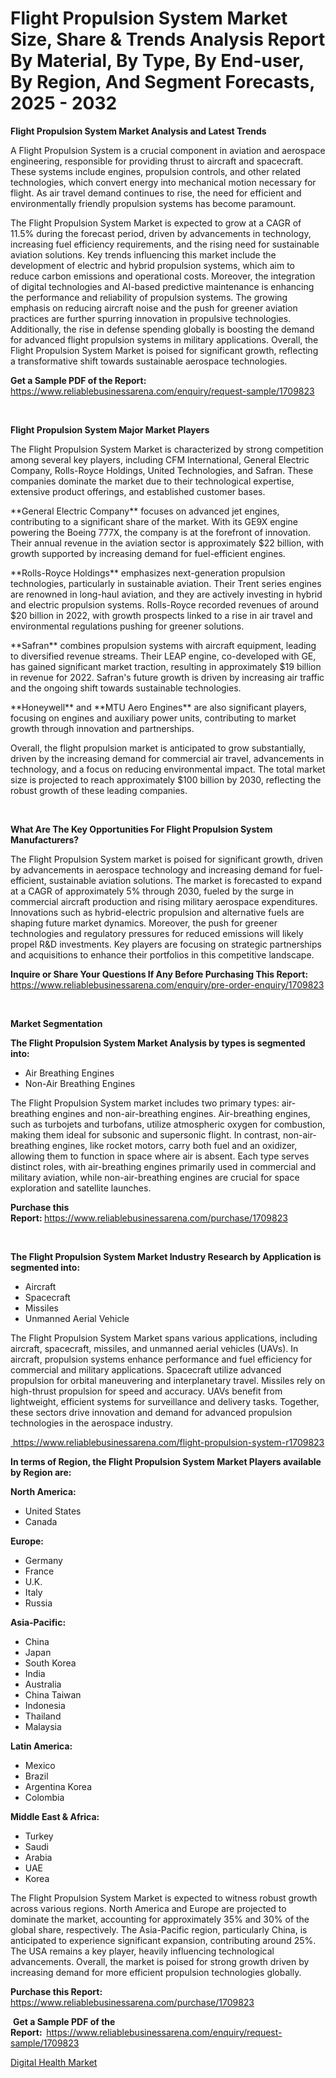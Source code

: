 <p><h1>Flight Propulsion System Market Size, Share & Trends Analysis Report By Material, By Type, By End-user, By Region, And Segment Forecasts, 2025 - 2032</h1></p><p><strong>Flight Propulsion System Market Analysis and Latest Trends</strong></p>
<p><p>A Flight Propulsion System is a crucial component in aviation and aerospace engineering, responsible for providing thrust to aircraft and spacecraft. These systems include engines, propulsion controls, and other related technologies, which convert energy into mechanical motion necessary for flight. As air travel demand continues to rise, the need for efficient and environmentally friendly propulsion systems has become paramount.</p><p>The Flight Propulsion System Market is expected to grow at a CAGR of 11.5% during the forecast period, driven by advancements in technology, increasing fuel efficiency requirements, and the rising need for sustainable aviation solutions. Key trends influencing this market include the development of electric and hybrid propulsion systems, which aim to reduce carbon emissions and operational costs. Moreover, the integration of digital technologies and AI-based predictive maintenance is enhancing the performance and reliability of propulsion systems. The growing emphasis on reducing aircraft noise and the push for greener aviation practices are further spurring innovation in propulsive technologies. Additionally, the rise in defense spending globally is boosting the demand for advanced flight propulsion systems in military applications. Overall, the Flight Propulsion System Market is poised for significant growth, reflecting a transformative shift towards sustainable aerospace technologies.</p></p>
<p><strong>Get a Sample PDF of the Report:&nbsp;</strong> <a href="https://www.reliablebusinessarena.com/enquiry/request-sample/1709823?utm_campaign=2678&utm_medium=2&utm_source=Github&utm_content=ia&utm_term=27032025&utm_id=flight-propulsion-system">https://www.reliablebusinessarena.com/enquiry/request-sample/1709823</a></p>
<p>&nbsp;</p>
<p><strong>Flight Propulsion System Major Market Players</strong></p>
<p><p>The Flight Propulsion System Market is characterized by strong competition among several key players, including CFM International, General Electric Company, Rolls-Royce Holdings, United Technologies, and Safran. These companies dominate the market due to their technological expertise, extensive product offerings, and established customer bases.</p><p>**General Electric Company** focuses on advanced jet engines, contributing to a significant share of the market. With its GE9X engine powering the Boeing 777X, the company is at the forefront of innovation. Their annual revenue in the aviation sector is approximately $22 billion, with growth supported by increasing demand for fuel-efficient engines.</p><p>**Rolls-Royce Holdings** emphasizes next-generation propulsion technologies, particularly in sustainable aviation. Their Trent series engines are renowned in long-haul aviation, and they are actively investing in hybrid and electric propulsion systems. Rolls-Royce recorded revenues of around $20 billion in 2022, with growth prospects linked to a rise in air travel and environmental regulations pushing for greener solutions.</p><p>**Safran** combines propulsion systems with aircraft equipment, leading to diversified revenue streams. Their LEAP engine, co-developed with GE, has gained significant market traction, resulting in approximately $19 billion in revenue for 2022. Safran's future growth is driven by increasing air traffic and the ongoing shift towards sustainable technologies.</p><p>**Honeywell** and **MTU Aero Engines** are also significant players, focusing on engines and auxiliary power units, contributing to market growth through innovation and partnerships. </p><p>Overall, the flight propulsion market is anticipated to grow substantially, driven by the increasing demand for commercial air travel, advancements in technology, and a focus on reducing environmental impact. The total market size is projected to reach approximately $100 billion by 2030, reflecting the robust growth of these leading companies.</p></p>
<p>&nbsp;</p>
<p><strong>What Are The Key Opportunities For Flight Propulsion System Manufacturers?</strong></p>
<p><p>The Flight Propulsion System market is poised for significant growth, driven by advancements in aerospace technology and increasing demand for fuel-efficient, sustainable aviation solutions. The market is forecasted to expand at a CAGR of approximately 5% through 2030, fueled by the surge in commercial aircraft production and rising military aerospace expenditures. Innovations such as hybrid-electric propulsion and alternative fuels are shaping future market dynamics. Moreover, the push for greener technologies and regulatory pressures for reduced emissions will likely propel R&D investments. Key players are focusing on strategic partnerships and acquisitions to enhance their portfolios in this competitive landscape.</p></p>
<p><strong>Inquire or Share Your Questions If Any Before Purchasing This Report:</strong> <a href="https://www.reliablebusinessarena.com/enquiry/pre-order-enquiry/1709823?utm_campaign=2678&utm_medium=2&utm_source=Github&utm_content=ia&utm_term=27032025&utm_id=flight-propulsion-system">https://www.reliablebusinessarena.com/enquiry/pre-order-enquiry/1709823</a></p>
<p>&nbsp;</p>
<p><strong>Market Segmentation</strong></p>
<p><strong>The Flight Propulsion System Market Analysis by types is segmented into:</strong></p>
<p><ul><li>Air Breathing Engines</li><li>Non-Air Breathing Engines</li></ul></p>
<p><p>The Flight Propulsion System market includes two primary types: air-breathing engines and non-air-breathing engines. Air-breathing engines, such as turbojets and turbofans, utilize atmospheric oxygen for combustion, making them ideal for subsonic and supersonic flight. In contrast, non-air-breathing engines, like rocket motors, carry both fuel and an oxidizer, allowing them to function in space where air is absent. Each type serves distinct roles, with air-breathing engines primarily used in commercial and military aviation, while non-air-breathing engines are crucial for space exploration and satellite launches.</p></p>
<p><strong>Purchase this Report:&nbsp;</strong><a href="https://www.reliablebusinessarena.com/purchase/1709823?utm_campaign=2678&utm_medium=2&utm_source=Github&utm_content=ia&utm_term=27032025&utm_id=flight-propulsion-system">https://www.reliablebusinessarena.com/purchase/1709823</a></p>
<p>&nbsp;</p>
<p><strong>The Flight Propulsion System Market Industry Research by Application is segmented into:</strong></p>
<p><ul><li>Aircraft</li><li>Spacecraft</li><li>Missiles</li><li>Unmanned Aerial Vehicle</li></ul></p>
<p><p>The Flight Propulsion System Market spans various applications, including aircraft, spacecraft, missiles, and unmanned aerial vehicles (UAVs). In aircraft, propulsion systems enhance performance and fuel efficiency for commercial and military applications. Spacecraft utilize advanced propulsion for orbital maneuvering and interplanetary travel. Missiles rely on high-thrust propulsion for speed and accuracy. UAVs benefit from lightweight, efficient systems for surveillance and delivery tasks. Together, these sectors drive innovation and demand for advanced propulsion technologies in the aerospace industry.</p></p>
<p><a href="https://www.reliablebusinessarena.com/flight-propulsion-system-r1709823?utm_campaign=2678&utm_medium=2&utm_source=Github&utm_content=ia&utm_term=27032025&utm_id=flight-propulsion-system">&nbsp;https://www.reliablebusinessarena.com/flight-propulsion-system-r1709823</a></p>
<p><strong>In terms of Region, the Flight Propulsion System Market Players available by Region are:</strong></p>
<p>
    <p> <strong> North America: </strong>
        <ul>
            <li>United States</li>
            <li>Canada</li>
        </ul>
        </p> 
    <p> <strong> Europe: </strong>
        <ul>
            <li>Germany</li>
            <li>France</li>
            <li>U.K.</li>
            <li>Italy</li>
            <li>Russia</li>
        </ul>
        </p> 
    <p> <strong> Asia-Pacific: </strong>
        <ul>
            <li>China</li>
            <li>Japan</li>
            <li>South Korea</li>
            <li>India</li>
            <li>Australia</li>
            <li>China Taiwan</li>
            <li>Indonesia</li>
            <li>Thailand</li>
            <li>Malaysia</li>
        </ul>
        </p> 
    <p> <strong> Latin America: </strong>
        <ul>
            <li>Mexico</li>
            <li>Brazil</li>
            <li>Argentina Korea</li>
            <li>Colombia</li>
        </ul>
        </p> 
    <p> <strong> Middle East & Africa: </strong>
        <ul>
            <li>Turkey</li>
            <li>Saudi</li>
            <li>Arabia</li>
            <li>UAE</li>
            <li>Korea</li>
        </ul>
    </p>
    </p>
<p><p>The Flight Propulsion System Market is expected to witness robust growth across various regions. North America and Europe are projected to dominate the market, accounting for approximately 35% and 30% of the global share, respectively. The Asia-Pacific region, particularly China, is anticipated to experience significant expansion, contributing around 25%. The USA remains a key player, heavily influencing technological advancements. Overall, the market is poised for strong growth driven by increasing demand for more efficient propulsion technologies globally.</p></p>
<p><strong>Purchase this Report: </strong><a href="https://www.reliablebusinessarena.com/purchase/1709823?utm_campaign=2678&utm_medium=2&utm_source=Github&utm_content=ia&utm_term=27032025&utm_id=flight-propulsion-system">https://www.reliablebusinessarena.com/purchase/1709823</a></p>
<p>&nbsp;<strong>Get a Sample PDF of the Report:&nbsp;&nbsp;</strong><a href="https://www.reliablebusinessarena.com/enquiry/request-sample/1709823?utm_campaign=2678&utm_medium=2&utm_source=Github&utm_content=ia&utm_term=27032025&utm_id=flight-propulsion-system">https://www.reliablebusinessarena.com/enquiry/request-sample/1709823</a></p>
<p><strong></strong></p>
<p><p><a href="https://github.com/mateyappiazo/Market-Research-Report-List-1/blob/main/digital-health-market.md?utm_campaign=2678&utm_medium=2&utm_source=Github&utm_content=ia&utm_term=27032025&utm_id=flight-propulsion-system">Digital Health Market</a></p></p>